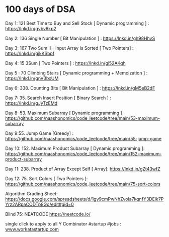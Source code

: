 # 100 days of DSA

Day 1: 121 Best Time to Buy and Sell Stock [ Dynamic programming ] : https://lnkd.in/gvbv6kp2

Day 2: 136 Single Number [ Bit Manipulation ] : https://lnkd.in/gh98HhvS

Day 3: 167 Two Sum II - Input Array Is Sorted [ Two Pointers] : https://lnkd.in/gjkKSbpf

Day 4: 15 3Sum [ Two Pointers ] : https://lnkd.in/gi52AKqh

Day 5 : 70 Climbing Stairs [ Dynamic programming + Memoization ] : https://lnkd.in/gnV3bxUM

Day 6: 338. Counting Bits [ Bit Manipulation ] : https://lnkd.in/gM5eB2dF

Day 7: 35. Search Insert Position [ Binary Search ] : https://lnkd.in/gJyTzEMd

Day 8:  53. Maximum Subarray  [ Dynamic programming ] https://github.com/naashonomics/code_leetcode/tree/main/53-maximum-subarray 

Day 9:55. Jump Game [Greedy] : https://github.com/naashonomics/code_leetcode/tree/main/55-jump-game

Day 10: 152. Maximum Product Subarray [ Dynamic programming ]: https://github.com/naashonomics/code_leetcode/tree/main/152-maximum-product-subarray 

Day 11: 238. Product of Array Except Self [ Array]: https://lnkd.in/gZt43wfZ

Day 12:  75. Sort Colors [ Two Pointers ]: https://github.com/naashonomics/code_leetcode/tree/main/75-sort-colors 

Algorithm Grading Sheet: 
https://docs.google.com/spreadsheets/d/1gy9cmPwNhZvola7kqnfY3DElk7PYrz2ARpaCODTp8Go/edit#gid=0 

Blind 75:  NEATCODE https://neetcode.io/

single click to apply to all Y Combinator #startup #jobs : www.workatastartup.com
